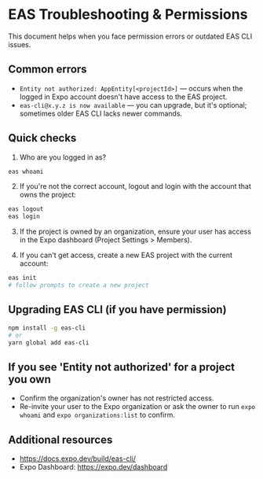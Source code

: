 # EAS Troubleshooting & Permissions

This document helps when you face permission errors or outdated EAS CLI issues.

## Common errors

- `Entity not authorized: AppEntity[<projectId>]` — occurs when the logged in Expo account doesn't have access to the EAS project.
- `eas-cli@x.y.z is now available` — you can upgrade, but it's optional; sometimes older EAS CLI lacks newer commands.

## Quick checks

1. Who are you logged in as?
```bash
eas whoami
```

2. If you're not the correct account, logout and login with the account that owns the project:
```bash
eas logout
eas login
```

3. If the project is owned by an organization, ensure your user has access in the Expo dashboard (Project Settings > Members).

4. If you can't get access, create a new EAS project with the current account:
```bash
eas init
# follow prompts to create a new project
```

## Upgrading EAS CLI (if you have permission)

```bash
npm install -g eas-cli
# or
yarn global add eas-cli
```

## If you see 'Entity not authorized' for a project you own
- Confirm the organization's owner has not restricted access.
- Re-invite your user to the Expo organization or ask the owner to run `expo whoami` and `expo organizations:list` to confirm.

## Additional resources
- https://docs.expo.dev/build/eas-cli/
- Expo Dashboard: https://expo.dev/dashboard
